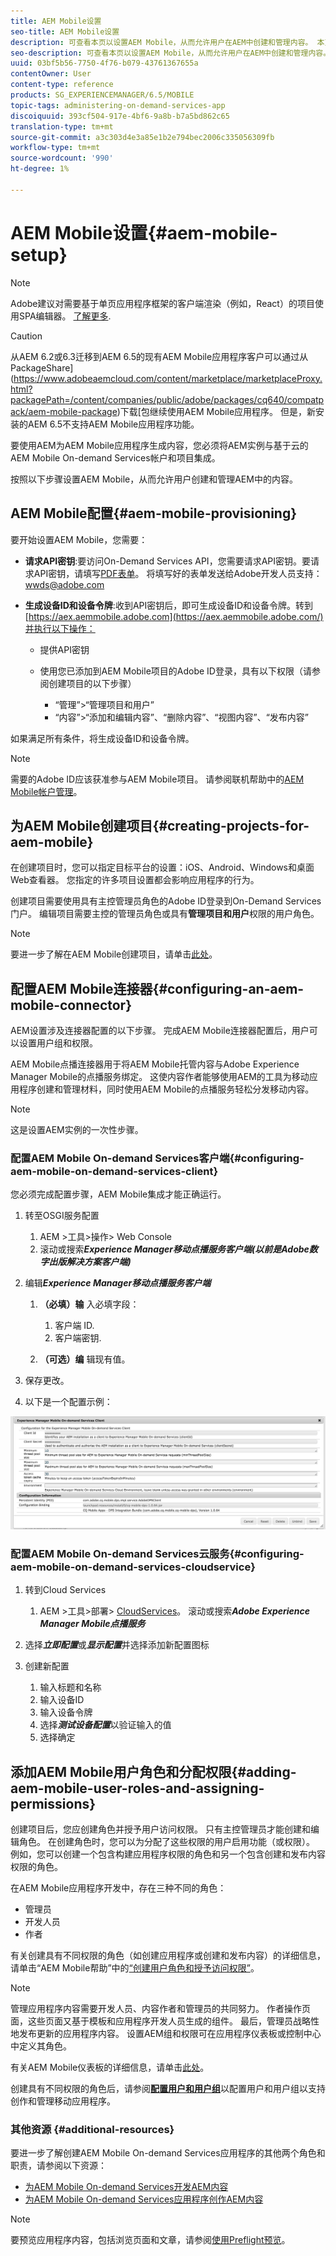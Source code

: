 ```yaml
---
title: AEM Mobile设置
seo-title: AEM Mobile设置
description: 可查看本页以设置AEM Mobile，从而允许用户在AEM中创建和管理内容。 本页提供有关将AEM实例与基于云的AEM Mobile On-demand Services帐户和项目集成的信息。
seo-description: 可查看本页以设置AEM Mobile，从而允许用户在AEM中创建和管理内容。 本页提供有关将AEM实例与基于云的AEM Mobile On-demand Services帐户和项目集成的信息。
uuid: 03bf5b56-7750-4f76-b079-43761367655a
contentOwner: User
content-type: reference
products: SG_EXPERIENCEMANAGER/6.5/MOBILE
topic-tags: administering-on-demand-services-app
discoiquuid: 393cf504-917e-4bf6-9a8b-b7a5bd862c65
translation-type: tm+mt
source-git-commit: a3c303d4e3a85e1b2e794bec2006c335056309fb
workflow-type: tm+mt
source-wordcount: '990'
ht-degree: 1%

---
```



# AEM Mobile设置{#aem-mobile-setup}

>[!NOTE]
>
>Adobe建议对需要基于单页应用程序框架的客户端渲染（例如，React）的项目使用SPA编辑器。 [了解更多](/help/sites-developing/spa-overview.md).

>[!CAUTION]
>
>从AEM 6.2或6.3迁移到AEM 6.5的现有AEM Mobile应用程序客户可以通过从PackageShare](https://www.adobeaemcloud.com/content/marketplace/marketplaceProxy.html?packagePath=/content/companies/public/adobe/packages/cq640/compatpack/aem-mobile-package)下载[包继续使用AEM Mobile应用程序。 但是，新安装的AEM 6.5不支持AEM Mobile应用程序功能。

要使用AEM为AEM Mobile应用程序生成内容，您必须将AEM实例与基于云的AEM Mobile On-demand Services帐户和项目集成。

按照以下步骤设置AEM Mobile，从而允许用户创建和管理AEM中的内容。

## AEM Mobile配置{#aem-mobile-provisioning}

要开始设置AEM Mobile，您需要：

* **请求API密钥**:要访问On-Demand Services API，您需要请求API密钥。要请求API密钥，请填写[PDF表单](https://helpx.adobe.com/digital-publishing-solution/help/integrating-dps.html)。 将填写好的表单发送给Adobe开发人员支持：[wwds@adobe.com](mailto:wwds@adobe.com)

* **生成设备ID和设备令牌**:收到API密钥后，即可生成设备ID和设备令牌。转到[https://aex.aemmobile.adobe.com](https://aex.aemmobile.adobe.com/)并执行以下操作：

   * 提供API密钥
   * 使用您已添加到AEM Mobile项目的Adobe ID登录，具有以下权限（请参阅创建项目的以下步骤）

      * “管理”>“管理项目和用户”
      * “内容”>“添加和编辑内容”、“删除内容”、“视图内容”、“发布内容”

如果满足所有条件，将生成设备ID和设备令牌。

>[!NOTE]
>
>需要的Adobe ID应该获准参与AEM Mobile项目。 请参阅联机帮助中的[AEM Mobile帐户管理](https://helpx.adobe.com/digital-publishing-solution/help/account-admin-dps.html)。

## 为AEM Mobile创建项目{#creating-projects-for-aem-mobile}

在创建项目时，您可以指定目标平台的设置：iOS、Android、Windows和桌面Web查看器。 您指定的许多项目设置都会影响应用程序的行为。

创建项目需要使用具有主控管理员角色的Adobe ID登录到On-Demand Services门户。 编辑项目需要主控的管理员角色或具有&#x200B;**管理项目和用户**&#x200B;权限的用户角色。

>[!NOTE]
>
>要进一步了解在AEM Mobile创建项目，请单击[此处](https://helpx.adobe.com/digital-publishing-solution/help/creating-projects.html)。

## 配置AEM Mobile连接器{#configuring-an-aem-mobile-connector}

AEM设置涉及连接器配置的以下步骤。 完成AEM Mobile连接器配置后，用户可以设置用户组和权限。

AEM Mobile点播连接器用于将AEM Mobile托管内容与Adobe Experience Manager Mobile的点播服务绑定。 这使内容作者能够使用AEM的工具为移动应用程序创建和管理材料，同时使用AEM Mobile的点播服务轻松分发移动内容。

>[!NOTE]
>
>这是设置AEM实例的一次性步骤。

### 配置AEM Mobile On-demand Services客户端{#configuring-aem-mobile-on-demand-services-client}

您必须完成配置步骤，AEM Mobile集成才能正确运行。

1. 转至OSGI服务配置

   1. AEM >工具>操作> Web Console
   1. 滚动或搜索&#x200B;***Experience Manager移动点播服务客户端(以前是Adobe数字出版解决方案客户端)***

1. 编辑&#x200B;***Experience Manager移动点播服务客户端***

   1. **（必填）输** 入必填字段：

      1. 客户端 ID.
      1. 客户端密钥.
   1. **（可选）编** 辑现有值。


1. 保存更改。
1. 以下是一个配置示例：

![chlimage_1-53](assets/chlimage_1-53.png)

### 配置AEM Mobile On-demand Services云服务{#configuring-aem-mobile-on-demand-services-cloudservice}

1. 转到Cloud Services

   1. AEM >工具>部署> [ CloudServices](http://localhost:4502/libs/cq/core/content/tools/cloudservices.html)。 滚动或搜索&#x200B;***Adobe Experience Manager Mobile点播服务***

1. 选择&#x200B;***立即配置***&#x200B;或&#x200B;***显示配置***&#x200B;并选择添加新配置图标

1. 创建新配置

   1. 输入标题和名称
   1. 输入设备ID
   1. 输入设备令牌
   1. 选择&#x200B;***测试设备配置***&#x200B;以验证输入的值
   1. 选择确定

## 添加AEM Mobile用户角色和分配权限{#adding-aem-mobile-user-roles-and-assigning-permissions}

创建项目后，您应创建角色并授予用户访问权限。 只有主控管理员才能创建和编辑角色。 在创建角色时，您可以为分配了这些权限的用户启用功能（或权限）。 例如，您可以创建一个包含构建应用程序权限的角色和另一个包含创建和发布内容权限的角色。

在AEM Mobile应用程序开发中，存在三种不同的角色：

* 管理员
* 开发人员
* 作者

有关创建具有不同权限的角色（如创建应用程序或创建和发布内容）的详细信息，请单击“AEM Mobile帮助”中的[“创建用户角色和授予访问权限”](https://helpx.adobe.com/digital-publishing-solution/help/account-admin-dps.html)。

>[!NOTE]
>
>管理应用程序内容需要开发人员、内容作者和管理员的共同努力。 作者操作页面，这些页面又基于模板和应用程序开发人员生成的组件。 最后，管理员战略性地发布更新的应用程序内容。 设置AEM组和权限可在应用程序仪表板或控制中心中定义其角色。
>
>有关AEM Mobile仪表板的详细信息，请单击[此处](/help/mobile/mobile-apps-ondemand-application-dashboard.md)。

创建具有不同权限的角色后，请参阅&#x200B;[**配置用户和用户组**](/help/mobile/aem-mobile-configure-users.md)&#x200B;以配置用户和用户组以支持创作和管理移动应用程序。

### 其他资源 {#additional-resources}

要进一步了解创建AEM Mobile On-demand Services应用程序的其他两个角色和职责，请参阅以下资源：

* [为AEM Mobile On-demand Services开发AEM内容](/help/mobile/aem-mobile-on-demand.md)
* [为AEM Mobile On-demand Services应用程序创作AEM内容](/help/mobile/mobile-apps-ondemand.md)

>[!NOTE]
>
>要预览应用程序内容，包括浏览页面和文章，请参阅[使用Preflight预览](/help/mobile/aem-mobile-manage-ondemand-services.md)。
